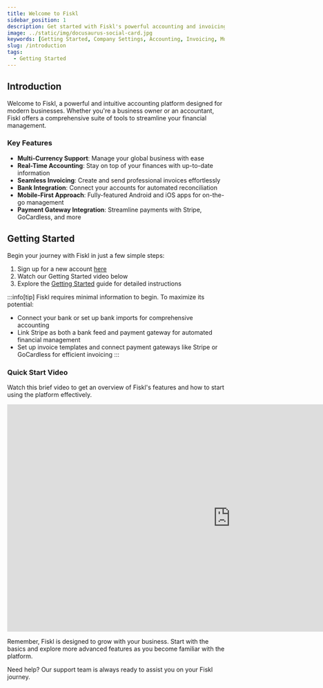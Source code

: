 ```yaml
---
title: Welcome to Fiskl
sidebar_position: 1
description: Get started with Fiskl's powerful accounting and invoicing platform
image: ../static/img/docusaurus-social-card.jpg
keywords: [Getting Started, Company Settings, Accounting, Invoicing, Multi-Currency]
slug: /introduction
tags:
  - Getting Started
---
```


## Introduction

Welcome to Fiskl, a powerful and intuitive accounting platform designed for modern businesses. Whether you're a business owner or an accountant, Fiskl offers a comprehensive suite of tools to streamline your financial management.

### Key Features

- **Multi-Currency Support**: Manage your global business with ease
- **Real-Time Accounting**: Stay on top of your finances with up-to-date information
- **Seamless Invoicing**: Create and send professional invoices effortlessly
- **Bank Integration**: Connect your accounts for automated reconciliation
- **Mobile-First Approach**: Fully-featured Android and iOS apps for on-the-go management
- **Payment Gateway Integration**: Streamline payments with Stripe, GoCardless, and more

## Getting Started

Begin your journey with Fiskl in just a few simple steps:

1. Sign up for a new account [here](https://my.fiskl.com/registration)
2. Watch our Getting Started video below
3. Explore the [Getting Started](category/getting-started) guide for detailed instructions

:::info[tip]
Fiskl requires minimal information to begin. To maximize its potential:
- Connect your bank or set up bank imports for comprehensive accounting
- Link Stripe as both a bank feed and payment gateway for automated financial management
- Set up invoice templates and connect payment gateways like Stripe or GoCardless for efficient invoicing
:::

### Quick Start Video

Watch this brief video to get an overview of Fiskl's features and how to start using the platform effectively.

<iframe width="1033" height="526" src="https://www.youtube.com/embed/GWr8lyWvo7w" title="Getting Started with Fiskl Accounting and Invoicing" frameborder="0" allow="accelerometer; autoplay; clipboard-write; encrypted-media; gyroscope; picture-in-picture; web-share" referrerpolicy="strict-origin-when-cross-origin" allowfullscreen></iframe>

Remember, Fiskl is designed to grow with your business. Start with the basics and explore more advanced features as you become familiar with the platform.

Need help? Our support team is always ready to assist you on your Fiskl journey.
